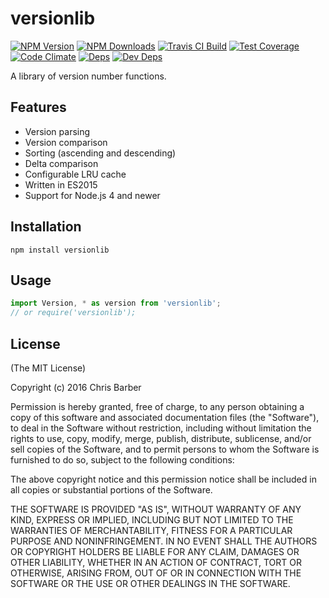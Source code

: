 # versionlib

[![NPM Version][npm-image]][npm-url]
[![NPM Downloads][downloads-image]][downloads-url]
[![Travis CI Build][travis-image]][travis-url]
[![Test Coverage][coveralls-image]][coveralls-url]
[![Code Climate][codeclimate-image]][codeclimate-url]
[![Deps][david-image]][david-url]
[![Dev Deps][david-dev-image]][david-dev-url]

A library of version number functions.

## Features

* Version parsing
* Version comparison
* Sorting (ascending and descending)
* Delta comparison
* Configurable LRU cache
* Written in ES2015
* Support for Node.js 4 and newer

## Installation

    npm install versionlib

## Usage

```javascript
import Version, * as version from 'versionlib';
// or require('versionlib');
```

## License

(The MIT License)

Copyright (c) 2016 Chris Barber

Permission is hereby granted, free of charge, to any person obtaining a copy
of this software and associated documentation files (the "Software"), to deal
in the Software without restriction, including without limitation the rights
to use, copy, modify, merge, publish, distribute, sublicense, and/or sell
copies of the Software, and to permit persons to whom the Software is
furnished to do so, subject to the following conditions:

The above copyright notice and this permission notice shall be included in
all copies or substantial portions of the Software.

THE SOFTWARE IS PROVIDED "AS IS", WITHOUT WARRANTY OF ANY KIND, EXPRESS OR
IMPLIED, INCLUDING BUT NOT LIMITED TO THE WARRANTIES OF MERCHANTABILITY,
FITNESS FOR A PARTICULAR PURPOSE AND NONINFRINGEMENT. IN NO EVENT SHALL THE
AUTHORS OR COPYRIGHT HOLDERS BE LIABLE FOR ANY CLAIM, DAMAGES OR OTHER
LIABILITY, WHETHER IN AN ACTION OF CONTRACT, TORT OR OTHERWISE, ARISING FROM,
OUT OF OR IN CONNECTION WITH THE SOFTWARE OR THE USE OR OTHER DEALINGS IN
THE SOFTWARE.

[npm-image]: https://img.shields.io/npm/v/versionlib.svg
[npm-url]: https://npmjs.org/package/versionlib
[downloads-image]: https://img.shields.io/npm/dm/versionlib.svg
[downloads-url]: https://npmjs.org/package/versionlib
[travis-image]: https://img.shields.io/travis/cb1kenobi/versionlib.svg
[travis-url]: https://travis-ci.org/cb1kenobi/versionlib
[coveralls-image]: https://img.shields.io/coveralls/cb1kenobi/versionlib/master.svg
[coveralls-url]: https://coveralls.io/r/cb1kenobi/versionlib
[codeclimate-image]: https://img.shields.io/codeclimate/github/cb1kenobi/versionlib.svg
[codeclimate-url]: https://codeclimate.com/github/cb1kenobi/versionlib
[david-image]: https://img.shields.io/david/cb1kenobi/versionlib.svg
[david-url]: https://david-dm.org/cb1kenobi/versionlib
[david-dev-image]: https://img.shields.io/david/dev/cb1kenobi/versionlib.svg
[david-dev-url]: https://david-dm.org/cb1kenobi/versionlib#info=devDependencies
